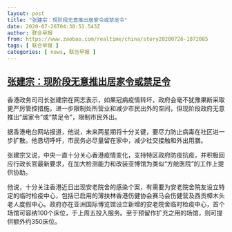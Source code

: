 ```yaml
---
layout: post
title: "张建宗：现阶段无意推出居家令或禁足令"
date: 2020-07-26T04:30:51.543Z
author: 联合早报
from: https://www.zaobao.com/realtime/china/story20200726-1072085
tags: [ 联合早报 ]
categories: [ news, 联合早报 ]
---
```

<!--1595760960000-->
[张建宗：现阶段无意推出居家令或禁足令](https://www.zaobao.com/realtime/china/story20200726-1072085)
------

<div>
<p>香港政务司司长张建宗在网志表示，如果冠病疫情转坏，政府会毫不犹豫果断采取更严厉管控措施，进一步限制处所营业和减少市民出外的空间，但现阶段政府无意推出“居家令”或“禁足令”，限制市民外出。</p><p>据香港电台网站报道，他说，未来两星期将十分关键，要尽力防止病毒在社区进一步扩散。他恳切呼吁，市民务必尽量留在家中，减少社交接触和外出用膳。</p><p>张建宗又说，中央一直十分关心香港疫情变化，支持特区政府防疫抗疫，并积极回应行政长官最新要求，在加大检测能力和改装亚博馆为类似“方舱医院”的工作上提供协助。</p><section id="imu"><div id="dfp-ad-imu1-wrapper" class="dfp-tag-wrapper"><div id="dfp-ad-imu1" class="dfp-tag-wrapper"></div></div></section><p>他说，十分关注香港近日出现安老院舍的感染个案，有需要为安老院舍院友设立特定的临时检疫中心，包括已启用的薄扶林香港伤健协会赛马会伤健营及西贡樟木头老人度假中心。政府亦在亚洲国际博览馆设立新增的安老院舍临时检疫中心，首个场馆可容纳100个床位，于上周五投入服务。至于预留作扩充之用的场馆，则可提供额外约350床位。</p><div id="innity-in-post"></div><div id="dfp-ad-midarticlespecial-wrapper" class="dfp-tag-wrapper"><div id="dfp-ad-midarticlespecial" class="dfp-tag-wrapper"></div></div>
</div>

